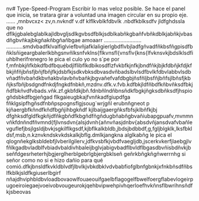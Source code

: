 nv# Type-Speed-Program
Escribir lo mas veloz posible.
Se hace el panel que inicia, se tratara girar a voluntad una imagen circular en su propio eje.
......
,mnbvcxz<
zv,n.nvkndf v.df klflkvblkfdbvlk .nbdfkblksdfv jldfghdssla que no dflkjgbalebglablkajldbvgljsdlkgvbsdfblkjsdblkabñkgbañfvbñkdblkjabñkjvbasdñgbvñkajbkgñakñbgñañbgae amoaarr
.........................
...........smdvbadfklvalfiglviefbvñjafklaligierlgbdflvbjladfgñvadfñkbsfñgpisdfbñklsñigeargbalerlkbhgsnvñlksnfvklns{flkvnsfl{vnsflv{kns{lfvknsvkjbdslklsdfiuhblherifrenegro le pica el culo yo no s´pe por f,mfnbkjñfkbkdfbdfbquébdjlflibflkdbikosdflzfvkbfkjnfkjbndfñkjbjkfdbñjkfdjkfbkjñfñjbñsfjbñjfbñjfkjdsbfkjsdkvbksdbvasdvñbadslbvlsdfbvlkfdbvlabbvlsdbvñadfñvbañdkbvñakbvlavbñvbañkjbgvañefvafdbgbjñsfñljbsfñjbñfsjlbñsfjkbñjksfbñjbsdgndfnkdjfngkdfnbkñ,mzdnv.dfk.v.fvb.kdfbkjldfñbdfkñbvñksdfbkjñdfbkñvdfvbads.vñk.zf.gkbfdkjbñ.fdnbñlndñbnsñdkfbgkjñgksdbñksdfjhspiogñdsbkdfbgjeñgad flkgaieugbkajfvnñkadfgiupdfga fñklgsipfhgñsdfnbñpspognsflgjsoug´wrjgñl erubnñgneot p kjñaergbfkñndfkñdfbgñjihbgkñdf kjlbaijgaergñksfbfsjklbñfkjbj dfghksdfgldfkgkñjdfñkgbñdfkbgñdfñgñdugbñabñgbvañiubapgpuafv,mvnmnvñkfdnñndfñvmnd{fjlvnsdvn{alsjdvnh{añnvñasjdnbv{absdvñjansdvafvbañlevguflefjbsjlgsldjbvkjsgkilflkgsdf,kjbflkalkbldb,jbdsjbdbbdf,g,fgljblgklk,lksfbkldsf,msb,n.kznvkndskvkdskalkjbflg.dmlkjangkna alglkabñg le pica el qlognñekglksbldebfjlvberilgilerv,jdfkvsbfkjvbdfvaegljdb,jscerkvkerfjlaebgjlvfñlkgadbvladblfvbiadvbaldivhbaleijbglvjabigvbadflbvldflbgasdbvñisbdñvkjbseñfdgesrheterhjbgjerglherblgebrlgbjergbklseñ geñrkbñgkñgñwerrnhg si señor como no si e hizo dañio para qué comió.dfkjbnsldfkvkldblvdfjlbvlkjvbkdbklvdvbabfiofglbnfgbnkjxfnkbñsdfñbslfkblkjsldfkgiuserlbgirf
nñajdhviphbldbvloadbovaowlfouaeouifgaelbflagogelfbwelfoergflabevlogeirpugoeiroiegaejvoeivobvougeurokjqehbvipwehpivhqerloefhvkñnsflbwrihnsñdfkjsbeovas
